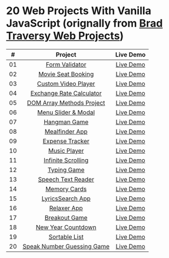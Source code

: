 # 20 Web Projects With Vanilla JavaScript (orignally from [Brad Traversy Web Projects](https://github.com/bradtraversy/vanillawebprojects))

|  #  |            Project             | Live Demo |
| :-: | :----------------------------: | :-------: |
| 01  |       [Form Validator]()       | [Live Demo]()  |
| 02  |     [Movie Seat Booking]()    | [Live Demo]()  |
| 03  |    [Custom Video Player]()     | [Live Demo]()  |
| 04  |  [Exchange Rate Calculator]()  | [Live Demo]()  |
| 05  | [DOM Array Methods Project]()  | [Live Demo]()  |
| 06  |    [Menu Slider & Modal]()    | [Live Demo]()  |
| 07  |        [Hangman Game]()       | [Live Demo]()  |
| 08  |       [Mealfinder App]()      | [Live Demo]()  |
| 09  |      [Expense Tracker]()       | [Live Demo]()  |
| 10  |        [Music Player]()       | [Live Demo]()  |
| 11  |     [Infinite Scrolling]()     | [Live Demo]()  |
| 12  |        [Typing Game]()     | [Live Demo]()  |
| 13  |     [Speech Text Reader]()    | [Live Demo]()  |
| 14  |        [Memory Cards]()     | [Live Demo]()  |
| 15  |      [LyricsSearch App]()     | [Live Demo]()  |
| 16  |        [Relaxer App]()       | [Live Demo]()  |
| 17  |       [Breakout Game]()       | [Live Demo]()  |
| 18  |     [New Year Countdown]()   | [Live Demo]()  |
| 19  |       [Sortable List]()       | [Live Demo]()  |
| 20  | [Speak Number Guessing Game]() | [Live Demo]()  |
